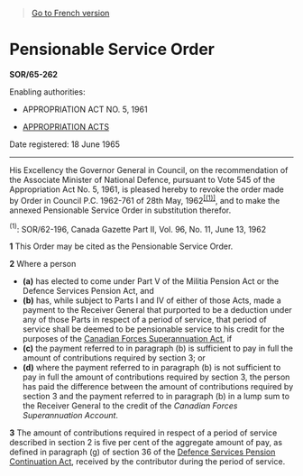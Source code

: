 > [Go to French version](/fr/Règlements/Décrets,%20ordonnances%20et%20règlements%20statutaires/65/262.md)

# Pensionable Service Order

**SOR/65-262**

Enabling authorities: 
- APPROPRIATION ACT NO. 5, 1961

- [APPROPRIATION ACTS](/en/Acts/Revised%20Statutes%20of%20Canada/Z/Z-01.md)

Date registered: 18 June 1965

----------

His Excellency the Governor General in Council, on the recommendation of the Associate Minister of National Defence, pursuant to Vote 545 of the Appropriation Act No. 5, 1961, is pleased hereby to revoke the order made by Order in Council P.C. 1962-761 of 28th May, 1962<sup><a href='#footnote1_e'>[(1)]</a></sup>, and to make the annexed Pensionable Service Order in substitution therefor.

<a name='footnote1_e'><sup>(1)</sup></a>: SOR/62-196, Canada Gazette Part II, Vol. 96, No. 11, June 13, 1962<br />



**1** This Order may be cited as the Pensionable Service Order.



**2** Where a person
- **(a)** has elected to come under Part V of the Militia Pension Act or the Defence Services Pension Act, and
- **(b)** has, while subject to Parts I and IV of either of those Acts, made a payment to the Receiver General that purported to be a deduction under any of those Parts in respect of a period of service,
that period of service shall be deemed to be pensionable service to his credit for the purposes of the [Canadian Forces Superannuation Act](/en/Acts/Revised%20Statutes%20of%20Canada/C/C-17.md), if
- **(c)** the payment referred to in paragraph (b) is sufficient to pay in full the amount of contributions required by section 3; or
- **(d)** where the payment referred to in paragraph (b) is not sufficient to pay in full the amount of contributions required by section 3, the person has paid the difference between the amount of contributions required by section 3 and the payment referred to in paragraph (b) in a lump sum to the Receiver General to the credit of the *Canadian Forces Superannuation Account*.



**3** The amount of contributions required in respect of a period of service described in section 2 is five per cent of the aggregate amount of pay, as defined in paragraph (g) of section 36 of the [Defence Services Pension Continuation Act](/en/Acts/Statutes%20of%20Canada/1970/c.%20D-3.md), received by the contributor during the period of service.



